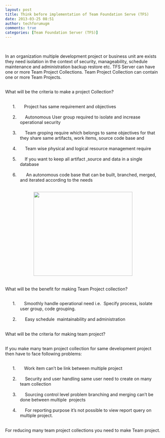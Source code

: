 ```yaml
---
layout: post
title: Think before implementation of Team Foundation Serve (TFS)
date: 2013-03-25 08:51
author: techforumugm
comments: true
categories: [Team Foundation Server (TFS)]
---
```

<span> </span><br /><div class="MsoNormal" style="margin:0 0 10pt;"><span><span>In an organization multiple development project or business unit are exists they need isolation in the context of security, manageability, schedule maintenance and administration backup restore etc. TFS Server can have one or more Team Project Collections. Team Project Collection can contain one or more Team Projects.</span></span></div><span> </span><br /><div class="MsoNormal" style="margin:0 0 10pt;"><span><span>What will be the criteria to make a project Collection?</span></span></div><span> </span><br /><div class="MsoListParagraphCxSpFirst" style="margin:0 0 0 .5in;text-indent:-.25in;"><span><span><span>1.<span>       </span></span></span><span>Project has same requirement and objectives </span></span></div><span> </span><br /><div class="MsoListParagraphCxSpMiddle" style="margin:0 0 0 .5in;text-indent:-.25in;"><span><span><span>2.<span>       </span></span></span><span>Autonomous User group required to isolate and increase operational security</span></span></div><span> </span><br /><div class="MsoListParagraphCxSpMiddle" style="margin:0 0 0 .5in;text-indent:-.25in;"><span><span><span>3.<span>       </span></span></span><span>Team groping require which belongs to same objectives for that they share same </span>artifacts, work items, source code base and <span> </span><span> </span><span></span></span></div><span> </span><br /><div class="MsoListParagraphCxSpMiddle" style="margin:0 0 0 .5in;text-indent:-.25in;"><span><span><span>4.<span>       </span></span></span><span>Team wise physical and logical resource management require</span></span></div><span> </span><br /><div class="MsoListParagraphCxSpMiddle" style="margin:0 0 0 .5in;text-indent:-.25in;"><span><span><span>5.<span>       </span></span></span><span>If you want to keep all artifact ,source and data in a single database</span></span></div><span> </span><br /><div class="MsoListParagraphCxSpLast" style="margin:0 0 10pt .5in;text-indent:-.25in;"><span><span><span>6.<span>       </span></span></span><span><span> </span></span>An autonomous code base that can be built, branched, merged, and iterated according to the needs<span></span></span></div><span> </span><br /><div class="separator" style="clear:both;text-align:center;"><a href="https://techforumugm.files.wordpress.com/2013/03/3aceb-teamprojectcollection.jpg" style="margin-left:1em;margin-right:1em;"><img border="0" src="https://techforumugm.files.wordpress.com/2013/03/3aceb-teamprojectcollection.jpg" height="272" width="320" /></a></div><span style="font-family:Trebuchet MS;"></span><br /><span style="font-family:Trebuchet MS;"></span><br /><div class="MsoNormal" style="margin:0 0 10pt;"><span>What will be the benefit for making Team Project collection?</span></div><span> </span><br /><div class="MsoListParagraphCxSpFirst" style="margin:0 0 0 .5in;text-indent:-.25in;"><span><span><span>1.<span>       </span></span></span>Smoothly handle operational need i.e. <span> </span>Specify process, isolate user group, code grouping.</span></div><span> </span><br /><div class="MsoListParagraphCxSpLast" style="margin:0 0 10pt .5in;text-indent:-.25in;"><span><span><span>2.<span>       </span></span></span>Easy schedule <span> </span>maintainability and administration</span></div><span> </span><br /><div class="MsoNormal" style="margin:0 0 10pt;"><span>What will be the criteria for making team project?</span></div><span> </span><br /><div class="MsoNormal" style="margin:0 0 10pt;"><span>If you make many team project collection for same development project then have to face following problems:</span></div><span> </span><br /><div class="MsoListParagraphCxSpFirst" style="margin:0 0 0 .5in;text-indent:-.25in;"><span><span><span>1.<span>       </span></span></span>Work item can’t be link between multiple project </span></div><span> </span><br /><div class="MsoListParagraphCxSpMiddle" style="margin:0 0 0 .5in;text-indent:-.25in;"><span><span><span>2.<span>       </span></span></span>Security and user handling same user need to create on many team collection</span></div><span> </span><br /><div class="MsoListParagraphCxSpMiddle" style="margin:0 0 0 .5in;text-indent:-.25in;"><span><span><span>3.<span>       </span></span></span>Sourcing control level problem branching and merging can’t be done between multiple <span> </span>projects</span></div><span> </span><br /><div class="MsoListParagraphCxSpLast" style="margin:0 0 10pt .5in;text-indent:-.25in;"><span><span><span>4.<span>       </span></span></span>For reporting purpose it’s not possible to view report query on multiple project.</span></div><span> </span><br /><div class="MsoNormal" style="margin:0 0 10pt;"><span>For reducing many team project collections you need to make Team project.</span></div><span> </span>
